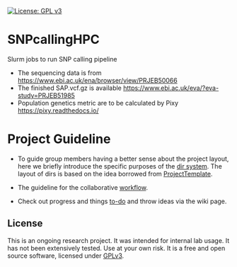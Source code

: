 [![License: GPL v3](https://img.shields.io/badge/License-GPL%20v3-blue.svg)](http://www.gnu.org/licenses/gpl-3.0)

# SNPcallingHPC
Slurm jobs to run SNP calling pipeline
- The sequencing data is from https://www.ebi.ac.uk/ena/browser/view/PRJEB50066
- The finished SAP.vcf.gz is available https://www.ebi.ac.uk/eva/?eva-study=PRJEB51985
- Population genetics metric are to be calculated by Pixy https://pixy.readthedocs.io/


# Project Guideline

- To guide group members having a better sense about the project layout, here we briefly introduce the specific purposes of the [dir system](https://jyanglab.github.io/2017-01-07-project/). The layout of dirs is based on the idea borrowed from [ProjectTemplate](http://projecttemplate.net/architecture.html).

- The guideline for the collaborative [workflow](https://jyanglab.github.io/2017-01-10-project-using-github/).

- Check out progress and things [to-do](TODO.md) and throw ideas via the wiki page.


## License
This is an ongoing research project. It was intended for internal lab usage. It has not been extensively tested. Use at your own risk.
It is a free and open source software, licensed under [GPLv3](LICENSE).
